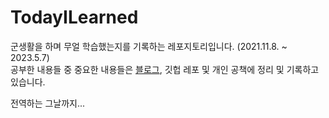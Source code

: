 # TodayILearned

군생활을 하며 무얼 학습했는지를 기록하는 레포지토리입니다. (2021.11.8. ~ 2023.5.7)  
공부한 내용들 중 중요한 내용들은 [블로그](https://gamesmith.tistory.com/), 깃헙 레포 및 개인 공책에 정리 및 기록하고 있습니다.

전역하는 그날까지...
